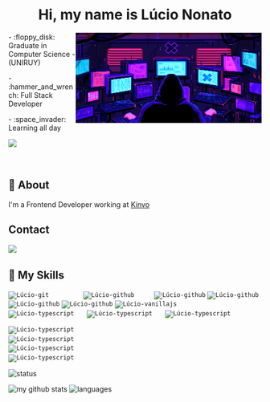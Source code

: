 <h1 align="center">Hi, my name is Lúcio Nonato</h1>

<img align="right" alt="All-screens" height="180" width="370" src="./all-screen.gif">

<div align="left"> 
- :floppy_disk: Graduate in Computer Science - (UNIRUY) </p>
- :hammer_and_wrench: Full Stack Developer </p>
- :space_invader: Learning all day</p>

![](https://komarev.com/ghpvc/?username=N0N4T0&style=for-the-badge)
</div> 
&nbsp;

## 🔬 About
  I'm a Frontend Developer working at [Kinvo](https://github.com/kinvoapp)
<br/>

## Contact
<div>
  <a href="https://www.linkedin.com/in/lucio-nonato/" target="_blank">
    <img src="https://img.shields.io/badge/-LinkedIn-%230077B5?style=for-the-badge&logo=linkedin&logoColor=white">
  </a>
<!--   <a href="https://n0n4t0.github.io/lnoliveira/" target="_blank">
    <img src="https://img.shields.io/badge/site-10B420.svg?style=for-the-badge&logo=github">
  </a> -->
</div>  

  
## 🚀 My Skills
<div style="display: inline_block">
  <code><img align="center" alt="Lúcio-git" height="30" width="40" src="https://cdn.jsdelivr.net/gh/devicons/devicon/icons/git/git-original-wordmark.svg">         </code>
  <code><img align="center" alt="Lúcio-github" height="30" width="40" src="https://cdn.jsdelivr.net/gh/devicons/devicon/icons/github/github-original-wordmark.svg">     </code>
  <code><img align="center" alt="Lúcio-github" height="30" width="40" src="https://cdn.jsdelivr.net/gh/devicons/devicon/icons/html5/html5-original.svg"></code>
  <code><img align="center" alt="Lúcio-github" height="30" width="40" src="https://cdn.jsdelivr.net/gh/devicons/devicon/icons/css3/css3-original.svg"></code>
  <code><img align="center" alt="Lúcio-github" height="30" width="40" src="https://cdn.jsdelivr.net/gh/devicons/devicon/icons/sass/sass-original.svg"></code>
  <code><img align="center" alt="Lúcio-github" height="30" width="40" src="https://cdn.jsdelivr.net/gh/devicons/devicon/icons/less/less-plain-wordmark.svg"></code> 
  <code><img align="center" alt="Lúcio-vanillajs" height="30" width="40" src="https://cdn.jsdelivr.net/gh/devicons/devicon/icons/javascript/javascript-original.svg">     </code>
  <code><img align="center" alt="Lúcio-typescript" height="30" width="40" src="https://cdn.jsdelivr.net/gh/devicons/devicon/icons/typescript/typescript-original.svg">   </code>
  <code><img align="center" alt="Lúcio-typescript" height="30" width="40" src="https://cdn.jsdelivr.net/gh/devicons/devicon/icons/nodejs/nodejs-plain-wordmark.svg">   </code>
  <code><img align="center" alt="Lúcio-typescript" height="30" width="40" src="https://cdn.jsdelivr.net/gh/devicons/devicon/icons/react/react-original.svg">   </code>
  
  <code><img align="center" alt="Lúcio-typescript" height="30" width="40" src="https://cdn.jsdelivr.net/gh/devicons/devicon/icons/python/python-original.svg">   </code>
  <code><img align="center" alt="Lúcio-typescript" height="30" width="40" src="https://cdn.jsdelivr.net/gh/devicons/devicon/icons/vscode/vscode-original.svg">   </code>
  <code><img align="center" alt="Lúcio-typescript" height="30" width="40" src="https://cdn.jsdelivr.net/gh/devicons/devicon/icons/postgresql/postgresql-original-wordmark.svg">   </code>
  <code><img align="center" alt="Lúcio-typescript" height="30" width="40" src="https://cdn.jsdelivr.net/gh/devicons/devicon/icons/mysql/mysql-original-wordmark.svg">   </code>
</div> 

<p align="start"> 
   <img src="https://github-profile-trophy.vercel.app/?username=N0N4T0&&column=7&theme=onedark" alt="status"  />
</p>
 
<p align="start">
   <img src="https://github-readme-stats.vercel.app/api/top-langs/?username=N0N4T0&layout=compact&theme=darcula" alt="my github stats" width="380"/>&nbsp;<img src="https://github-readme-stats.vercel.app/api?username=N0N4T0&show_icons=true&theme=darcula" alt="languages" height="180"/>
</p>

